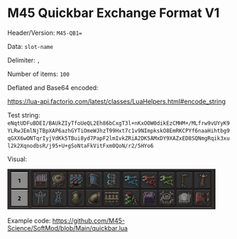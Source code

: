 # M45 Quickbar Exchange Format V1

Header/Version: `M45-QB1=`

Data: `slot-name`

Delimiter: `,`

Number of items: `100`


Deflated and Base64 encoded:

https://lua-api.factorio.com/latest/classes/LuaHelpers.html#encode_string


Test string: `eNqtUDFuBDEI/BAUkZIyTfoUeQL2Eh86bCxgT3l+nKxOOW0dikEzCMHM+/MLfrw9vUYyK9YLRwJEmlNjTBpXAP6azhGYTiOmeWJhzT99Hxt7c1v9NImpkskO8EmRKCPYf6naaHihtbg9qGXX6wONTqrIyjVdKk5TBui8yd7PapF2lmIvkZRiA2DK5AMxDY9XAZxED8SQNmgRqik3xul2k2XqnodbsR/j95+U+gSoNtaFkVitFxm0QoN/r2/5HYo6`

Visual:

![Test Quickbar](https://raw.githubusercontent.com/M45-Science/M45-Quickbar-Exchange/refs/heads/main/example-bar.png)


Example code: https://github.com/M45-Science/SoftMod/blob/Main/quickbar.lua

